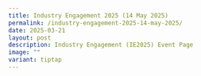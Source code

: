 ```yaml
---
title: Industry Engagement 2025 (14 May 2025)
permalink: /industry-engagement-2025-14-may-2025/
date: 2025-03-21
layout: post
description: Industry Engagement (IE2025) Event Page
image: ""
variant: tiptap
---
```

